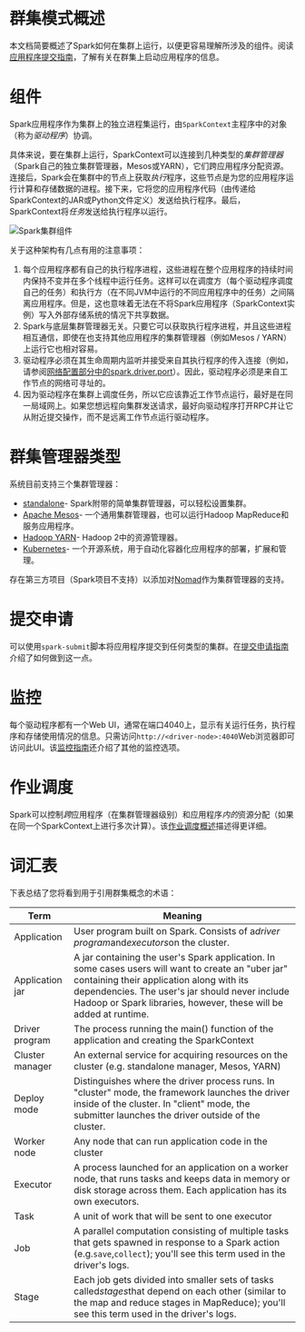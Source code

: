 # 群集模式概述[](http://spark.apache.org/docs/latest/cluster-overview.html#cluster-mode-overview)

本文档简要概述了Spark如何在集群上运行，以便更容易理解所涉及的组件。阅读[应用程序提交指南](http://spark.apache.org/docs/latest/submitting-applications.html)，了解有关在群集上启动应用程序的信息。

# 组件[](http://spark.apache.org/docs/latest/cluster-overview.html#components)

Spark应用程序作为集群上的独立进程集运行，由`SparkContext`主程序中的对象（称为*驱动程序*）协调。

具体来说，要在集群上运行，SparkContext可以连接到几种类型的*集群管理器*（Spark自己的独立集群管理器，Mesos或YARN），它们跨应用程序分配资源。连接后，Spark会在集群中的节点上获取*执行*程序，这些节点是为您的应用程序运行计算和存储数据的进程。接下来，它将您的应用程序代码（由传递给SparkContext的JAR或Python文件定义）发送给执行程序。最后，SparkContext将*任务*发送给执行程序以运行。

![Spark集群组件](http://spark.apache.org/docs/latest/img/cluster-overview.png "Spark集群组件")

关于这种架构有几点有用的注意事项：

1. 每个应用程序都有自己的执行程序进程，这些进程在整个应用程序的持续时间内保持不变并在多个线程中运行任务。这样可以在调度方（每个驱动程序调度自己的任务）和执行方（在不同JVM中运行的不同应用程序中的任务）之间隔离应用程序。但是，这也意味着无法在不将Spark应用程序（SparkContext实例）写入外部存储系统的情况下共享数据。
2. Spark与底层集群管理器无关。只要它可以获取执行程序进程，并且这些进程相互通信，即使在也支持其他应用程序的集群管理器（例如Mesos / YARN）上运行它也相对容易。
3. 驱动程序必须在其生命周期内监听并接受来自其执行程序的传入连接（例如，请参阅[网络配置部分中的spark.driver.port](http://spark.apache.org/docs/latest/configuration.html#networking)）。因此，驱动程序必须是来自工作节点的网络可寻址的。
4. 因为驱动程序在集群上调度任务，所以它应该靠近工作节点运行，最好是在同一局域网上。如果您想远程向集群发送请求，最好向驱动程序打开RPC并让它从附近提交操作，而不是远离工作节点运行驱动程序。

# 群集管理器类型[](http://spark.apache.org/docs/latest/cluster-overview.html#cluster-manager-types)

系统目前支持三个集群管理器：

- [standalone](http://spark.apache.org/docs/latest/spark-standalone.html)- Spark附带的简单集群管理器，可以轻松设置集群。
- [Apache Mesos](http://spark.apache.org/docs/latest/running-on-mesos.html)- 一个通用集群管理器，也可以运行Hadoop MapReduce和服务应用程序。
- [Hadoop YARN](http://spark.apache.org/docs/latest/running-on-yarn.html)- Hadoop 2中的资源管理器。
- [Kubernetes](http://spark.apache.org/docs/latest/running-on-kubernetes.html)- 一个开源系统，用于自动化容器化应用程序的部署，扩展和管理。

存在第三方项目（Spark项目不支持）以添加对[Nomad](https://github.com/hashicorp/nomad-spark)作为集群管理器的支持。

# 提交申请[](http://spark.apache.org/docs/latest/cluster-overview.html#submitting-applications)

可以使用`spark-submit`脚本将应用程序提交到任何类型的集群。在[提交申请指南](http://spark.apache.org/docs/latest/submitting-applications.html)介绍了如何做到这一点。

# 监控[](http://spark.apache.org/docs/latest/cluster-overview.html#monitoring)

每个驱动程序都有一个Web UI，通常在端口4040上，显示有关运行任务，执行程序和存储使用情况的信息。只需访问`http://<driver-node>:4040`Web浏览器即可访问此UI。该[监控指南](http://spark.apache.org/docs/latest/monitoring.html)还介绍了其他的监控选项。

# 作业调度[](http://spark.apache.org/docs/latest/cluster-overview.html#job-scheduling)

Spark可以控制*跨*应用程序（在集群管理器级别）和应用程序*内的*资源分配（如果在同一个SparkContext上进行多次计算）。该[作业调度概述](http://spark.apache.org/docs/latest/job-scheduling.html)描述得更详细。

# 词汇表[](http://spark.apache.org/docs/latest/cluster-overview.html#glossary)

下表总结了您将看到用于引用群集概念的术语：

| Term            | Meaning                                                                                                                                                                                                                                                                |
| --------------- | ---------------------------------------------------------------------------------------------------------------------------------------------------------------------------------------------------------------------------------------------------------------------- |
| Application     | User program built on Spark. Consists of a*driver program*and*executors*on the cluster.                                                                                                                                                                                |
| Application jar | A jar containing the user's Spark application. In some cases users will want to create an "uber jar" containing their application along with its dependencies. The user's jar should never include Hadoop or Spark libraries, however, these will be added at runtime. |
| Driver program  | The process running the main() function of the application and creating the SparkContext                                                                                                                                                                               |
| Cluster manager | An external service for acquiring resources on the cluster (e.g. standalone manager, Mesos, YARN)                                                                                                                                                                      |
| Deploy mode     | Distinguishes where the driver process runs. In "cluster" mode, the framework launches the driver inside of the cluster. In "client" mode, the submitter launches the driver outside of the cluster.                                                                   |
| Worker node     | Any node that can run application code in the cluster                                                                                                                                                                                                                  |
| Executor        | A process launched for an application on a worker node, that runs tasks and keeps data in memory or disk storage across them. Each application has its own executors.                                                                                                  |
| Task            | A unit of work that will be sent to one executor                                                                                                                                                                                                                       |
| Job             | A parallel computation consisting of multiple tasks that gets spawned in response to a Spark action (e.g.`save`,`collect`); you'll see this term used in the driver's logs.                                                                                            |
| Stage           | Each job gets divided into smaller sets of tasks called*stages*that depend on each other (similar to the map and reduce stages in MapReduce); you'll see this term used in the driver's logs.                                                                          |
